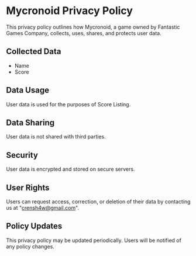 # Mycronoid Privacy Policy

This privacy policy outlines how Mycronoid, a game owned by Fantastic Games Company, collects, uses, shares, and protects user data.

## Collected Data

- Name
- Score

## Data Usage

User data is used for the purposes of Score Listing.

## Data Sharing

User data is not shared with third parties.

## Security

User data is encrypted and stored on secure servers.

## User Rights

Users can request access, correction, or deletion of their data by contacting us at "crensh4w@gmail.com".

## Policy Updates

This privacy policy may be updated periodically. Users will be notified of any policy changes.
